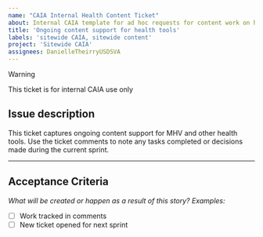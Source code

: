 ```yaml
---
name: "CAIA Internal Health Content Ticket"
about: Internal CAIA template for ad hoc requests for content work on health tools.
title: 'Ongoing content support for health tools'
labels: 'sitewide CAIA, sitewide content'
project: 'Sitewide CAIA'
assignees: DanielleTheirryUSDSVA
---
```


> [!WARNING]
> This ticket is for internal CAIA use only

## Issue description

This ticket captures ongoing content support for MHV and other health tools. Use the ticket comments to note any tasks completed or decisions made during the current sprint.

---
## Acceptance Criteria
_What will be created or happen as a result of this story? Examples:_
- [ ] Work tracked in comments
- [ ] New ticket opened for next sprint
